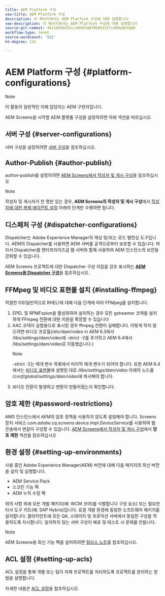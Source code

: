 ```yaml
---
title: AEM Platform 구성
seo-title: AEM Platform 구성
description: 이 페이지에서는 AEM Platform 구성에 대해 설명합니다
seo-description: 이 페이지에서는 AEM Platform 구성에 대해 설명합니다
source-git-commit: 4611dd40153ccd09d3a0796093157cd09a8e5b80
workflow-type: tm+mt
source-wordcount: '522'
ht-degree: 21%

---
```


# AEM Platform 구성  {#platform-configurations}

>[!NOTE]
>
>이 활동의 일반적인 이해 담당자는 AEM 구현자입니다.

AEM Screens을 시작할 AEM 플랫폼 구성을 설정하려면 아래 섹션을 따르십시오.

## 서버 구성 {#server-configurations}

서버 구성을 설정하려면 [서버 구성](https://helpx.adobe.com/experience-manager/6-5/screens/using/configuring-screens-introduction.html#ServerConfiguration)을 참조하십시오.

## Author-Publish {#author-publish}

author-publish를 설정하려면 [AEM Screens에서 작성자 및 게시 구성](https://helpx.adobe.com/kr/experience-manager/6-5/screens/using/author-and-publish.html)을 참조하십시오

>[!NOTE]
>
>작성자 및 게시자가 한 명만 있는 경우, **AEM Screens의 작성자 및 게시 구성**&#x200B;에서 [작성자에 대한 복제 에이전트 설정](https://helpx.adobe.com/experience-manager/6-5/screens/using/author-and-publish.html) 아래의 단계만 수행하면 됩니다.

## 디스패처 구성 {#dispatcher-configurations}

Dispatcher는 Adobe Experience Manager의 캐싱 및/또는 로드 밸런싱 도구입니다. AEM의 Dispatcher를 사용하면 AEM 서버를 공격으로부터 보호할 수 있습니다. 따라서 Dispatcher를 엔터프라이즈급 웹 서버와 함께 사용하여 AEM 인스턴스의 보안을 강화할 수 있습니다.

AEM Screens 프로젝트에 대한 Dispatcher 구성 지침을 강조 표시하는 **[AEM Screens용 Dispatcher 구성](https://helpx.adobe.com/experience-manager/6-5/screens/using/dispatcher-configurations-aem-screens.html)**&#x200B;을 참조하십시오.

## FFMpeg 및 비디오 표현물 설치 {#installing-ffmpeg}

적절한 OS(일반적으로 RHEL)에 대해 다음 단계에 따라 FFMpeg를 설치합니다.

1. EPEL 및 RPMFspion을 활성화하여 설치하는 경우 모든 gstreamer 코덱을 설치하여 FFmpeg 전환에 대한 지원을 확장할 수 있습니다
1. AAC 코덱이 실험용으로 표시된 경우 ffmpeg 전환이 실패합니다. 이렇게 하지 않으려면 비디오 프로필(/etc/dam/video in AEM 6.3에서 /libs/settings/dam/video에 -strict -2를 추가하고 AEM 6.4에서 /libs/settings/dam/video로 이동했습니다.)
   >[!NOTE]
   >
   > -strict -2는 매개 변수 목록에서 마지막 매개 변수가 되어야 합니다. 또한 AEM 6.4에서는 [비디오 표현물](https://helpx.adobe.com/experience-manager/6-5/screens/using/generating-renditions.html)에 설명된 대로 */libs/settings/dam/video* 아래의 노드를 */conf/global/settings/dam/video*&#x200B;에 복사해야 합니다.
1. 비디오 전환이 발생하고 변환이 만들어졌는지 확인합니다.

## 암호 제한 {#password-restrictions}

AMS 인스턴스에서 AEM의 암호 정책을 사용하지 않도록 설정해야 합니다. Screens 장치 서비스 *com.adobe.cq.screens.device.impl.DeviceService*를 사용하여 웹 콘솔에서 번갈아 구성할 수 있습니다.
[AEM Screens에서 작성자 및 게시 구성](https://helpx.adobe.com/experience-manager/6-5/screens/using/author-and-publish.html)에서 **암호 제한** 섹션을 참조하십시오

## 환경 설정 {#setting-up-environments}

사용 중인 Adobe Experience Manager(AEM) 버전에 대해 다음 패키지의 최신 버전을 설치 및 실행합니다.

* AEM Service Pack
* 스크린 기능 팩
* AEM 누적 수정 팩

위의 사항 외에 모든 개발 패키지(예: WCM 코어)를 식별합니다
구성 요소) 또는 필요한 타사 도구 키트(예: SAP Hybris)입니다.
로컬 개발 환경에 동일한 소프트웨어 패키지를 설치합니다. 클라이언트에 모든 QA, 스테이지 및 프로덕션 서버에서 동일한 구성을 적용하도록 지시합니다. 일치하지 않는 서버 구성이 배포 및 테스트 시 문제를 만듭니다.

>[!NOTE]
>
>AEM Screens용 최신 기능 팩을 설치하려면 [릴리스 노트](https://helpx.adobe.com/experience-manager/6-5/screens/user-guide.html?topic=/experience-manager/6-5/screens/morehelp/release-notes.ug.js)를 참조하십시오.

## ACL 설정 {#setting-up-acls}

ACL 설정을 통해 개별 또는 팀이 자체 프로젝트를 처리하도록 프로젝트를 분리하는 방법을 설명합니다.

자세한 내용은 [ACL 설정](https://helpx.adobe.com/experience-manager/6-5/screens/using/setting-up-acls.html)을 참조하십시오.
